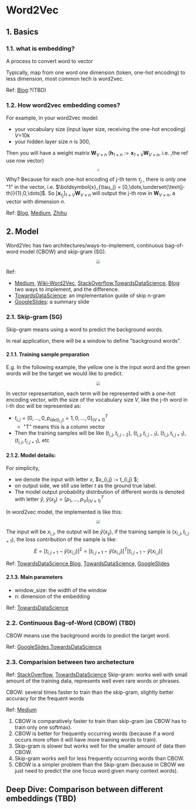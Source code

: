 # Word2Vec

## 1. Basics

### 1.1. what is embedding?

A process to convert word to vector

Typically, map from one word one dimension (token, one-hot encoding) to less dimension, most common tech is word2vec.

Ref: [Blog](https://machinelearningmastery.com/what-are-word-embeddings/):?(TBD)

### 1.2. How word2vec embedding comes?

For example, in your word2vec model:

- your vocabulary size (input layer size, receiving the one-hot encoding) $V=$10k 
- your hidden layer size $n$ is 300, 

Then you will have a weight matrix $\boldsymbol{W}_{V\times n}$ ($\boldsymbol{h}_{1\times n}:=\boldsymbol{x}_{1\times V} \boldsymbol{W}_{V\times n}$, i.e. ,the ref use row vector) 

<div  align="center">
  <img src= http://mccormickml.com/assets/word2vec/word2vec_weight_matrix_lookup_table.png style = "zoom:40%">
</div>

Why? Because for each one-hot encoding of j-th term $\tau_j$ , there is only one "1" in the vector, i.e. $\boldsymbol{x}_{\tau_j} = [0,\dots,\underset{\text{j-th}}{1},0,\dots]$. So $[\boldsymbol{x}_{\tau_j}]_{1\times V} \boldsymbol{W}_{V\times n}$ will output the j-th row in $\boldsymbol{W}_{V\times n}$, a vector with dimension $n$.


Ref: [Blog](http://mccormickml.com/2016/04/19/word2vec-tutorial-the-skip-gram-model/), [Medium](https://becominghuman.ai/how-does-word2vecs-skip-gram-work-f92e0525def4), [Zhihu](https://zhuanlan.zhihu.com/p/27234078)


## 2. Model


Word2Vec has two architectures/ways-to-implement, continuous bag-of-word model (CBOW) and skip-gram (SG).


<div  align="center">
  <img src= http://idli.group/assets/2017-01-22-Natural%20Language%20Processing%20using%20Word2Vec/word2vec.png style = "zoom:60%">
</div>

Ref: 

- [Medium](https://medium.com/analytics-vidhya/word2vec-cbow-skip-gram-algorithmic-optimizations-921d6f62d739), [Wiki-Word2Vec](https://en.wikipedia.org/wiki/Word2vec#CBOW_and_skip_grams), [StackOverflow](https://stackoverflow.com/questions/38287772/cbow-v-s-skip-gram-why-invert-context-and-target-words),[TowardsDataScience](https://towardsdatascience.com/an-implementation-guide-to-word2vec-using-numpy-and-google-sheets-13445eebd281), [Blog](http://idli.group/Natural-Language-Processing-using-Vectoriziation.html): two ways to implement, and the difference.
- [TowardsDataScience](https://towardsdatascience.com/an-implementation-guide-to-word2vec-using-numpy-and-google-sheets-13445eebd281): an implementation guide of skip n-gram
- [GoogleSlides](https://docs.google.com/presentation/d/1yQWN1CDWLzxGeIAvnGgDsIJr5xmy4dB0VmHFKkLiibo/edit?usp=sharing): a summary slide


### 2.1. Skip-gram (SG)


Skip-gram means using a word to predict the background words.

In real application, there will be a window to define "background words". 

#### 2.1.1. Training sample preparation

E.g. In the following example, the yellow one is the input word and the green words will be the target we would like to predict.

<div  align="center">
  <img src=https://miro.medium.com/max/1400/1*jkxbwD55_8M3XBRb1bGm7A.png style = "zoom:60%">
</div>

In vector representation, each term will be represented with a one-hot encoding vector, with the size of the vocabulary size $V$, like the j-th word in i-th doc will be represented as: 

- $t_{i,j} = [0,\dots,0, p_{idx(t_{i,j})} = 1,0,\dots,0]^T_{(V \times 1)}$
  - "T" means this is a column vector
- Then the training samples will be like $(t_{i,j}, t_{i,j-2})$, $(t_{i,j}, t_{i,j-1})$, $(t_{i,j}, t_{i,j+1})$,$(t_{i,j}, t_{i,j+1})$, etc

#### 2.1.2. Model details:

For simplicity, 

- we denote the input with letter $x$, $x_{i,j} := t_{i,j} $; 
- on output side, we still use letter $t$ as the ground true label. 
- The model output probability distribution of different words is denoted with letter $\hat{y}$, $\hat{y}(x_{ij}) = [p_1,\dots,p_V]^T_{(V \times 1)}$

In word2vec model, the implemented is like this:

<div  align="center">
  <img src=http://mccormickml.com/assets/word2vec/skip_gram_net_arch.png style = "zoom:60%">
</div>

The input will be $x_{i,j}$, the output will be $\hat{y}(x_{ij})$, if the training sample is $(x_{i,j}, t_{i,j+1})$, the loss contribution of the sample is like: 
$$E = [t_{i,j+1}-\hat{y}(x_{i,j})]^2 = [t_{i,j+1}-\hat{y}(x_{i,j})]^T[t_{i,j+1}-\hat{y}(x_{i,j})]$$

Ref: [TowardsDataScience](https://towardsdatascience.com/an-implementation-guide-to-word2vec-using-numpy-and-google-sheets-13445eebd281),[Blog](http://mccormickml.com/2016/04/19/word2vec-tutorial-the-skip-gram-model/), [TowardsDataScience](https://towardsdatascience.com/nlp-101-word2vec-skip-gram-and-cbow-93512ee24314), [GoogleSlides](https://docs.google.com/presentation/d/1yQWN1CDWLzxGeIAvnGgDsIJr5xmy4dB0VmHFKkLiibo/edit?usp=sharing)


#### 2.1.3. Main parameters 

- window_size: the width of the window
- n: dimension of the embedding

Ref: [TowardsDataScience](https://towardsdatascience.com/an-implementation-guide-to-word2vec-using-numpy-and-google-sheets-13445eebd281)


### 2.2. Continuous Bag-of-Word (CBOW) (TBD)

CBOW means use the background words to predict the target word.

Ref: [GoogleSlides](https://docs.google.com/presentation/d/1yQWN1CDWLzxGeIAvnGgDsIJr5xmy4dB0VmHFKkLiibo/edit?usp=sharing),[TowardsDataScience](https://towardsdatascience.com/nlp-101-word2vec-skip-gram-and-cbow-93512ee24314)

### 2.3. Comparision between two archetecture

Ref: [StackOverflow](https://stackoverflow.com/questions/38287772/cbow-v-s-skip-gram-why-invert-context-and-target-words), [TowardsDataScience](https://towardsdatascience.com/nlp-101-word2vec-skip-gram-and-cbow-93512ee24314)
Skip-gram: works well with small amount of the training data, represents well even rare words or phrases.

CBOW: several times faster to train than the skip-gram, slightly better accuracy for the frequent words

Ref: [Medium](https://medium.com/analytics-vidhya/word2vec-cbow-skip-gram-algorithmic-optimizations-921d6f62d739)

1. CBOW is comparatively faster to train than skip-gram (as CBOW has to train only one softmax).
2. CBOW is better for frequently occurring words (because if a word occurs more often it will have more training words to train).
3. Skip-gram is slower but works well for the smaller amount of data then CBOW.
4. Skip-gram works well for less frequently occurring words than CBOW.
5. CBOW is a simpler problem than the Skip-gram (because in CBOW we just need to predict the one focus word given many context words).


## Deep Dive: Comparison between different embeddings (TBD)